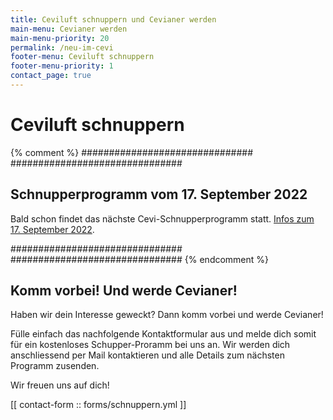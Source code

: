 ```yaml
---
title: Ceviluft schnuppern und Cevianer werden
main-menu: Cevianer werden
main-menu-priority: 20
permalink: /neu-im-cevi
footer-menu: Ceviluft schnuppern
footer-menu-priority: 1
contact_page: true
---
```


# Ceviluft schnuppern

{% comment %}
###############################
###############################

## Schnupperprogramm vom 17. September 2022

Bald schon findet das nächste Cevi-Schnupperprogramm statt. [Infos zum 17. September 2022](/schnuppern).

###############################
###############################
{% endcomment %}

## Komm vorbei! Und werde Cevianer!

Haben wir dein Interesse geweckt? Dann komm vorbei und werde Cevianer!

Fülle einfach das nachfolgende Kontaktformular aus und melde dich somit für ein kostenloses Schupper-Proramm bei uns an.
Wir werden dich anschliessend per Mail kontaktieren und alle Details zum nächsten Programm zusenden.

Wir freuen uns auf dich!

[[ contact-form :: forms/schnuppern.yml ]]

